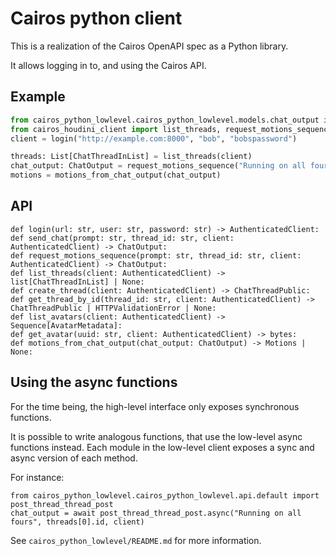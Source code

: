 # Cairos python client

This is a realization of the Cairos OpenAPI spec as a Python library.

It allows logging in to, and using the Cairos API.

## Example

``` python
from cairos_python_lowlevel.cairos_python_lowlevel.models.chat_output import ChatOutput
from cairos_houdini_client import list_threads, request_motions_sequence, motions_from_chat_output
client = login("http://example.com:8000", "bob", "bobspassword")

threads: List[ChatThreadInList] = list_threads(client)
chat_output: ChatOutput = request_motions_sequence("Running on all fours", threads[0].id, client)
motions = motions_from_chat_output(chat_output)
```

## API
```
def login(url: str, user: str, password: str) -> AuthenticatedClient:
def send_chat(prompt: str, thread_id: str, client: AuthenticatedClient) -> ChatOutput:
def request_motions_sequence(prompt: str, thread_id: str, client: AuthenticatedClient) -> ChatOutput:
def list_threads(client: AuthenticatedClient) -> list[ChatThreadInList] | None:
def create_thread(client: AuthenticatedClient) -> ChatThreadPublic:
def get_thread_by_id(thread_id: str, client: AuthenticatedClient) -> ChatThreadPublic | HTTPValidationError | None:
def list_avatars(client: AuthenticatedClient) -> Sequence[AvatarMetadata]:
def get_avatar(uuid: str, client: AuthenticatedClient) -> bytes:
def motions_from_chat_output(chat_output: ChatOutput) -> Motions | None:
```

## Using the async functions
For the time being, the high-level interface only exposes synchronous functions.

It is possible to write analogous functions, that use the low-level async functions instead.
Each module in the low-level client exposes a sync and async version of each method.

For instance:
```
from cairos_python_lowlevel.cairos_python_lowlevel.api.default import post_thread_thread_post
chat_output = await post_thread_thread_post.async("Running on all fours", threads[0].id, client)
```
See `cairos_python_lowlevel/README.md` for more information.
